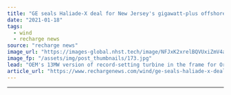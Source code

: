 ```yaml
---
title: "GE seals Haliade-X deal for New Jersey's gigawatt-plus offshore wind flagship"
date: "2021-01-18"
tags: 
  - wind
  - recharge news
source: "recharge news"
image_url: "https://images-global.nhst.tech/image/NFJxK2xrelBQVUxiZmV4aFk3bktneFNMT3BGaVNFRmhUWDVUbHNreGlCYz0=/nhst/binary/a1454ec24f89caf935a58cb44f5cc98e"
image_fp: "/assets/img/post_thumbnails/173.jpg"
lead: "OEM's 13MW version of record-setting turbine in the frame for Orsted's 1.1GW Ocean Wind project in US Atlantic"
article_url: "https://www.rechargenews.com/wind/ge-seals-haliade-x-deal-for-new-jerseys-gigawatt-plus-offshore-wind-flagship/2-1-946507"
---
```


---
